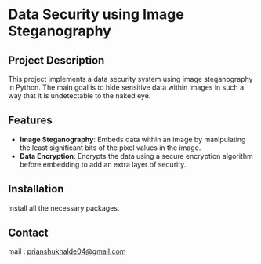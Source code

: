 # Data Security using Image Steganography

## Project Description
This project implements a data security system using image steganography in Python. The main goal is to hide sensitive data within images in such a way that it is undetectable to the naked eye.

## Features
- **Image Steganography**: Embeds data within an image by manipulating the least significant bits of the pixel values in the image.
- **Data Encryption**: Encrypts the data using a secure encryption algorithm before embedding to add an extra layer of security.

## Installation
Install all the necessary packages.

## Contact
mail : prianshukhalde04@gmail.com
